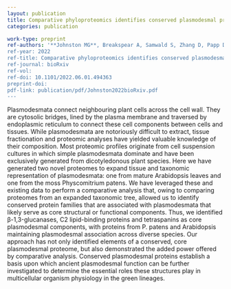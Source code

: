 ```yaml
---
layout: publication
title: Comparative phyloproteomics identifies conserved plasmodesmal proteins
categories: publication

work-type: preprint
ref-authors: '**Johnston MG**, Breakspear A, Samwald S, Zhang D, Papp D, Faulkner C, de Keijzer J
ref-year: 2022
ref-title: Comparative phyloproteomics identifies conserved plasmodesmal proteins
ref-journal: bioRxiv
ref-vol:
ref-doi: 10.1101/2022.06.01.494363
preprint-doi:
pdf-link: publication/pdf/Johnston2022bioRxiv.pdf
---
```

Plasmodesmata connect neighbouring plant cells across the cell wall. They are cytosolic bridges, lined by the plasma membrane and traversed by endoplasmic reticulum to connect these cell components between cells and tissues. While plasmodesmata are notoriously difficult to extract, tissue fractionation and proteomic analyses have yielded valuable knowledge of their composition. Most proteomic profiles originate from cell suspension cultures in which simple plasmodesmata dominate and have been exclusively generated from dicotyledonous plant species. Here we have generated two novel proteomes to expand tissue and taxonomic representation of plasmodesmata: one from mature Arabidopsis leaves and one from the moss Physcomitrium patens. We have leveraged these and existing data to perform a comparative analysis that, owing to comparing proteomes from an expanded taxonomic tree, allowed us to identify conserved protein families that are associated with plasmodesmata that likely serve as core structural or functional components. Thus, we identified β-1,3-glucanases, C2 lipid-binding proteins and tetraspanins as core plasmodesmal components, with proteins from P. patens and Arabidopsis maintaining plasmodesmal association across diverse species. Our approach has not only identified elements of a conserved, core plasmodesmal proteome, but also demonstrated the added power offered by comparative analysis. Conserved plasmodesmal proteins establish a basis upon which ancient plasmodesmal function can be further investigated to determine the essential roles these structures play in multicellular organism physiology in the green lineages.
